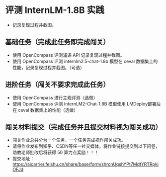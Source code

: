 # 评测 InternLM-1.8B 实践

- 记录复现过程并截图。

## 基础任务（完成此任务即完成闯关）

- 使用 OpenCompass 评测浦语 API 记录复现过程并截图。
- 使用 OpenCompass 评测 internlm2.5-chat-1.8b 模型在 ceval 数据集上的性能，记录复现过程并截图。（可选）

## 进阶任务（闯关不要求完成此任务）

- 使用 OpenCompass 进行主观评测（选做）
- 使用 OpenCompass 评测 InternLM2-Chat-1.8B 模型使用 LMDeploy部署后在 ceval 数据集上的性能（选做）

## 闯关材料提交（完成任务并且提交材料视为闯关成功）

- 闯关作业总共分为一个任务，一个任务完成视作闯关成功。
- 请将作业发布到知乎、CSDN等任一社交媒体，将作业链接提交到以下问卷，助教老师批改后将获得 50 算力点奖励！！！ 
- 提交地址：https://aicarrier.feishu.cn/share/base/form/shrcnUqshYPt7MdtYRTRpkiOFJd
